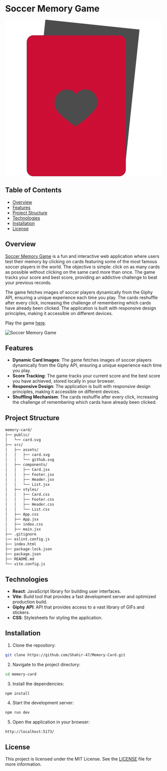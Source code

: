 # Soccer Memory Game

![Soccer Memory Game](public/card.svg)

## Table of Contents

- [Overview](#overview)
- [Features](#features)
- [Project Structure](#project-structure)
- [Technologies](#technologies)
- [Installation](#installation)
- [License](#license)

## Overview

[Soccer Memory Game](https://app.netlify.com/sites/soccermemorygame/overview) is a fun and interactive web application where users test their memory by clicking on cards featuring some of the most famous soccer players in the world. The objective is simple: click on as many cards as possible without clicking on the same card more than once. The game tracks your score and best score, providing an addictive challenge to beat your previous records.

The game fetches images of soccer players dynamically from the Giphy API, ensuring a unique experience each time you play. The cards reshuffle after every click, increasing the challenge of remembering which cards have already been clicked. The application is built with responsive design principles, making it accessible on different devices.

Play the game [here](https://app.netlify.com/sites/soccermemorygame/overview).

![Soccer Memory Game](public/screenshot.png)

## Features

- **Dynamic Card Images**: The game fetches images of soccer players dynamically from the Giphy API, ensuring a unique experience each time you play.
- **Score Tracking**: The game tracks your current score and the best score you have achieved, stored locally in your browser.
- **Responsive Design**: The application is built with responsive design principles, making it accessible on different devices.
- **Shuffling Mechanism**: The cards reshuffle after every click, increasing the challenge of remembering which cards have already been clicked.

## Project Structure

```plaintext
memory-card/
├── public/
│   └── card.svg
├── src/
│   ├── assets/
│   │   ├── card.svg
│   │   └── github.svg
│   ├── components/
│   │   ├── Card.jsx
│   │   ├── Footer.jsx
│   │   ├── Header.jsx
│   │   └── List.jsx
│   ├── styles/
│   │   ├── Card.css
│   │   ├── Footer.css
│   │   ├── Header.css
│   │   └── List.css
│   ├── App.css
│   ├── App.jsx
│   ├── index.css
│   ├── main.jsx
├── .gitignore
|── eslint.config.js
├── index.html
├── package-lock.json
├── package.json
├── README.md
└── vite.config.js
```

## Technologies

- **React**: JavaScript library for building user interfaces.
- **Vite**: Build tool that provides a fast development server and optimized production build.
- **Giphy API**: API that provides access to a vast library of GIFs and stickers.
- **CSS**: Stylesheets for styling the application.

## Installation

1. Clone the repository:

```bash
git clone https://github.com/Shahir-47/Memory-Card.git
```

2. Navigate to the project directory:

```bash
cd memory-card
```

3. Install the dependencies:

```bash
npm install
```

4. Start the development server:

```bash
npm run dev
```

5. Open the application in your browser:

```plaintext
http://localhost:5173/
```

## License

This project is licensed under the MIT License. See the [LICENSE](LICENSE) file for more information.

```

```
